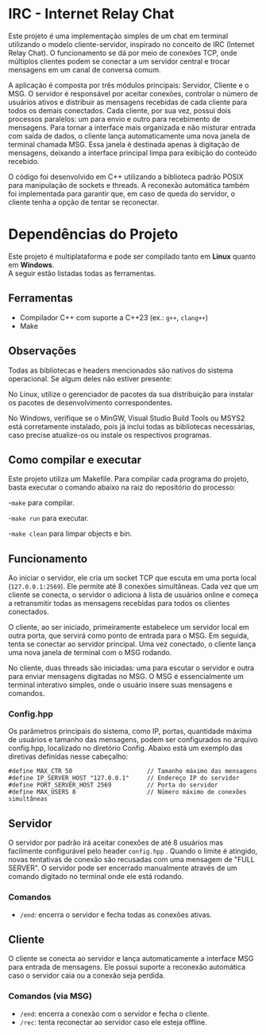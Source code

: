 # IRC - Internet Relay Chat

Este projeto é uma implementação simples de um chat em terminal utilizando o modelo cliente-servidor, inspirado no conceito de IRC (Internet Relay Chat). O funcionamento se dá por meio de conexões TCP, onde múltiplos clientes podem se conectar a um servidor central e trocar mensagens em um canal de conversa comum.

A aplicação é composta por três módulos principais: Servidor, Cliente e o MSG. O servidor é responsável por aceitar conexões, controlar o número de usuários ativos e distribuir as mensagens recebidas de cada cliente para todos os demais conectados. Cada cliente, por sua vez, possui dois processos paralelos: um para envio e outro para recebimento de mensagens. Para tornar a interface mais organizada e não misturar entrada com saída de dados, o cliente lança automaticamente uma nova janela de terminal chamada MSG. Essa janela é destinada apenas à digitação de mensagens, deixando a interface principal limpa para exibição do conteúdo recebido.

O código foi desenvolvido em C++ utilizando a biblioteca padrão POSIX para manipulação de sockets e threads. A reconexão automática também foi implementada para garantir que, em caso de queda do servidor, o cliente tenha a opção de tentar se reconectar.

# Dependências do Projeto

Este projeto é multiplataforma e pode ser compilado tanto em **Linux** quanto em **Windows**.  
A seguir estão listadas todas as ferramentas.

## Ferramentas
- Compilador C++ com suporte a C++23 (ex.: `g++`, `clang++`)
- Make

## Observações

Todas as bibliotecas e headers mencionados são nativos do sistema operacional.
Se algum deles não estiver presente:

No Linux, utilize o gerenciador de pacotes da sua distribuição para instalar os pacotes de desenvolvimento correspondentes.

No Windows, verifique se o MinGW, Visual Studio Build Tools ou MSYS2 está corretamente instalado, pois já inclui todas as bibliotecas necessárias, caso precise atualize-os ou instale os respectivos programas.

## Como compilar e executar

Este projeto utiliza um Makefile. Para compilar cada programa do projeto, basta executar o comando abaixo na raiz do repositório do processo:

-`make` para compilar.

-`make run` para executar.

-`make clean` para limpar objects e bin.


## Funcionamento

Ao iniciar o servidor, ele cria um socket TCP que escuta em uma porta local (`127.0.0.1:2569`). Ele permite até 8 conexões simultâneas. Cada vez que um cliente se conecta, o servidor o adiciona à lista de usuários online e começa a retransmitir todas as mensagens recebidas para todos os clientes conectados.

O cliente, ao ser iniciado, primeiramente estabelece um servidor local em outra porta, que servirá como ponto de entrada para o MSG. Em seguida, tenta se conectar ao servidor principal. Uma vez conectado, o cliente lança uma nova janela de terminal com o MSG rodando.

No cliente, duas threads são iniciadas: uma para escutar o servidor e outra para enviar mensagens digitadas no MSG. O MSG é essencialmente um terminal interativo simples, onde o usuário insere suas mensagens e comandos.

### Config.hpp
Os parâmetros principais do sistema, como IP, portas, quantidade máxima de usuários e tamanho das mensagens, podem ser configurados no arquivo config.hpp, localizado no diretório Config. Abaixo está um exemplo das diretivas definidas nesse cabeçalho:

```
#define MAX_CTR 50                     // Tamanho máximo das mensagens
#define IP_SERVER_HOST "127.0.0.1"     // Endereço IP do servidor
#define PORT_SERVER_HOST 2569          // Porta do servidor
#define MAX_USERS 8                    // Número máximo de conexões simultâneas
```

## Servidor

O servidor por padrão irá aceitar conexões de até 8 usuários mas facilmente configurável pelo header `config.hpp` . Quando o limite é atingido, novas tentativas de conexão são recusadas com uma mensagem de "FULL SERVER". O servidor pode ser encerrado manualmente através de um comando digitado no terminal onde ele está rodando.

### Comandos

- `/end`: encerra o servidor e fecha todas as conexões ativas.

## Cliente

O cliente se conecta ao servidor e lança automaticamente a interface MSG para entrada de mensagens. Ele possui suporte a reconexão automática caso o servidor caia ou a conexão seja perdida.

### Comandos (via MSG)

- `/end`: encerra a conexão com o servidor e fecha o cliente.
- `/rec`: tenta reconectar ao servidor caso ele esteja offline.
